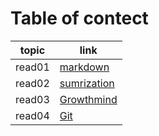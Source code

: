 

# Table of contect

| topic      | link |
| ----------- | ----------- |
| read01  | [markdown](https://github.com/samahhamed227/reasd1.git)     |
| read02  | [sumrization](https://github.com/samahhamed227/Summarization.md.git)        |
| read03  | [Growthmind](https://github.com/samahhamed227/reading-notes.git)        |
| read04   | [Git](https://samahhamed227.github.io/Git.md/)      |

